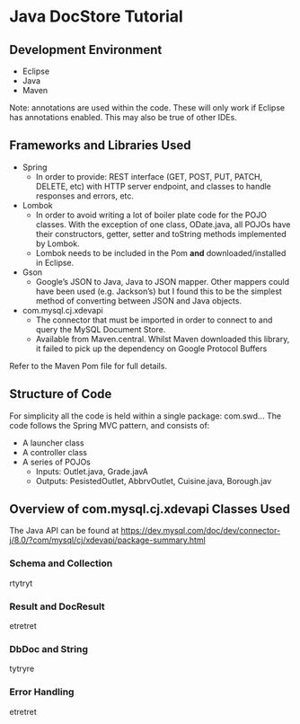 # Java DocStore Tutorial
## Development Environment
* Eclipse
* Java
* Maven

Note: annotations are used within the code. These will only work if Eclipse has annotations enabled. This may also be true of other IDEs.

## Frameworks and Libraries Used
* Spring
  * In order to provide: REST interface (GET, POST, PUT, PATCH, DELETE, etc) with HTTP server endpoint, and classes to handle responses and errors, etc.   
* Lombok
  * In order to avoid writing a lot of boiler plate code for the POJO classes. With the exception of one class, ODate.java, all POJOs have their constructors, getter, setter and toString methods implemented by Lombok.
  * Lombok needs to be included in the Pom **and** downloaded/installed in Eclipse. 
* Gson
  * Google’s JSON to Java, Java to JSON mapper. Other mappers could have been used (e.g. Jackson’s) but I found this to be the simplest method of converting between JSON and Java objects.
* com.mysql.cj.xdevapi
  * The connector that must be imported in order to connect to and query the MySQL Document Store.
  * Available from Maven.central. Whilst Maven downloaded this library, it failed to pick up the dependency on Google Protocol Buffers
  
Refer to the Maven Pom file for full details.

## Structure of Code ##
For simplicity all the code is held within a single package: com.swd...
The code follows the Spring MVC pattern, and consists of:
* A launcher class
* A controller class
* A series of POJOs
  * Inputs: Outlet.java, Grade.javA
  * Outputs: PesistedOutlet, AbbrvOutlet, Cuisine.java, Borough.jav

## Overview of com.mysql.cj.xdevapi Classes Used
The Java API can be found at https://dev.mysql.com/doc/dev/connector-j/8.0/?com/mysql/cj/xdevapi/package-summary.html

### Schema and Collection
rtytryt

### Result and DocResult
etretret

### DbDoc and String
tytryre

### Error Handling
etretret
